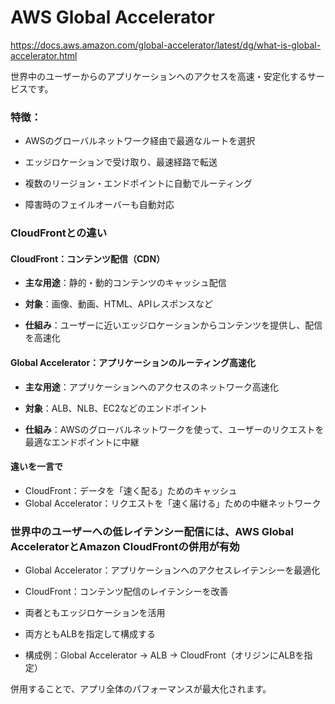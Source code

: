 # AWS Global Accelerator 

https://docs.aws.amazon.com/global-accelerator/latest/dg/what-is-global-accelerator.html

世界中のユーザーからのアプリケーションへのアクセスを高速・安定化するサービスです。

### 特徴：
- AWSのグローバルネットワーク経由で最適なルートを選択

- エッジロケーションで受け取り、最速経路で転送

- 複数のリージョン・エンドポイントに自動でルーティング

- 障害時のフェイルオーバーも自動対応

### CloudFrontとの違い

#### CloudFront：コンテンツ配信（CDN）
- **主な用途**：静的・動的コンテンツのキャッシュ配信

- **対象**：画像、動画、HTML、APIレスポンスなど

- **仕組み**：ユーザーに近いエッジロケーションからコンテンツを提供し、配信を高速化

#### Global Accelerator：アプリケーションのルーティング高速化
- **主な用途**：アプリケーションへのアクセスのネットワーク高速化

- **対象**：ALB、NLB、EC2などのエンドポイント

- **仕組み**：AWSのグローバルネットワークを使って、ユーザーのリクエストを最適なエンドポイントに中継

#### 違いを一言で
* CloudFront：データを「速く配る」ためのキャッシュ
* Global Accelerator：リクエストを「速く届ける」ための中継ネットワーク

### 世界中のユーザーへの低レイテンシー配信には、AWS Global AcceleratorとAmazon CloudFrontの併用が有効

- Global Accelerator：アプリケーションへのアクセスレイテンシーを最適化

- CloudFront：コンテンツ配信のレイテンシーを改善

- 両者ともエッジロケーションを活用
- 両方ともALBを指定して構成する
- 構成例：Global Accelerator → ALB → CloudFront（オリジンにALBを指定）

併用することで、アプリ全体のパフォーマンスが最大化されます。

